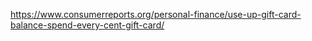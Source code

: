 https://www.consumerreports.org/personal-finance/use-up-gift-card-balance-spend-every-cent-gift-card/
